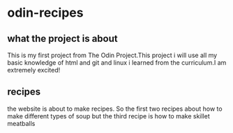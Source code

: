 # odin-recipes

## what the project is about
This is my first project from The Odin Project.This project i will use all my basic knowledge of html and git and linux i learned from the curriculum.I am extremely excited!

## recipes
the website is about to make recipes. So the first two recipes about how to make different types of soup but the third recipe is how to make skillet meatballs